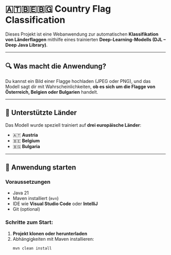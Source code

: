 # 🇦🇹🇧🇪🇧🇬 Country Flag Classification

Dieses Projekt ist eine Webanwendung zur automatischen **Klassifikation von Länderflaggen** mithilfe eines trainierten **Deep-Learning-Modells (DJL – Deep Java Library)**.

---

## 🔍 Was macht die Anwendung?

Du kannst ein Bild einer Flagge hochladen (JPEG oder PNG), und das Modell sagt dir mit Wahrscheinlichkeiten, **ob es sich um die Flagge von Österreich, Belgien oder Bulgarien** handelt.

---

## 🧠 Unterstützte Länder

Das Modell wurde speziell trainiert auf **drei europäische Länder**:

- 🇦🇹 **Austria**
- 🇧🇪 **Belgium**
- 🇧🇬 **Bulgaria**

---

## 🚀 Anwendung starten

### Voraussetzungen

- Java 21
- Maven installiert (`mvn`)
- IDE wie **Visual Studio Code** oder **IntelliJ**
- Git (optional)

### Schritte zum Start:

1. **Projekt klonen oder herunterladen**
2. Abhängigkeiten mit Maven installieren:
   ```bash
   mvn clean install
